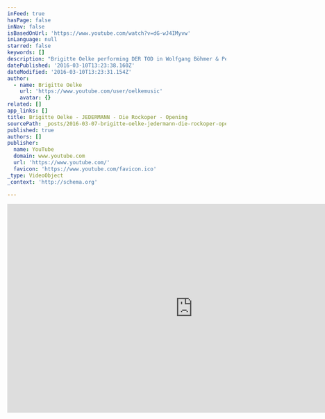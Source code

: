 ```yaml
---
inFeed: true
hasPage: false
inNav: false
isBasedOnUrl: 'https://www.youtube.com/watch?v=dG-wJ4IMyvw'
inLanguage: null
starred: false
keywords: []
description: "Brigitte Oelke performing DER TOD in Wolfgang Böhmer & Peter Lund's JEDERMANN - Die Rockoper (World Premiere). Music played by Orchester des THEATER ERFURT and the band  LIDENBROCK. Musical Director: Jürgen Grimm"
datePublished: '2016-03-10T13:23:38.160Z'
dateModified: '2016-03-10T13:23:31.154Z'
author:
  - name: Brigitte Oelke
    url: 'https://www.youtube.com/user/oelkemusic'
    avatar: {}
related: []
app_links: []
title: Brigitte Oelke - JEDERMANN - Die Rockoper - Opening
sourcePath: _posts/2016-03-07-brigitte-oelke-jedermann-die-rockoper-opening.md
published: true
authors: []
publisher:
  name: YouTube
  domain: www.youtube.com
  url: 'https://www.youtube.com/'
  favicon: 'https://www.youtube.com/favicon.ico'
_type: VideoObject
_context: 'http://schema.org'

---
```

<iframe src="https://cdn.embedly.com/widgets/media.html?src=https%3A%2F%2Fwww.youtube.com%2Fembed%2FdG-wJ4IMyvw%3Ffeature%3Doembed&amp;url=https%3A%2F%2Fwww.youtube.com%2Fwatch%3Fv%3DdG-wJ4IMyvw&amp;image=https%3A%2F%2Fi.ytimg.com%2Fvi%2FdG-wJ4IMyvw%2Fhqdefault.jpg&amp;key=b7d04c9b404c499eba89ee7072e1c4f7&amp;type=text%2Fhtml&amp;schema=youtube" width="854" height="480" scrolling="no" frameborder="0" allowfullscreen="allowfullscreen" style=""></iframe>